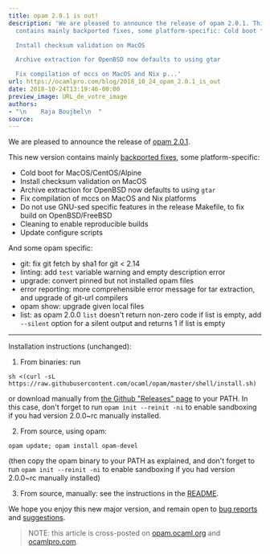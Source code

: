 ```yaml
---
title: opam 2.0.1 is out!
description: 'We are pleased to announce the release of opam 2.0.1. This new version
  contains mainly backported fixes, some platform-specific: Cold boot for MacOS/CentOS/Alpine

  Install checksum validation on MacOS

  Archive extraction for OpenBSD now defaults to using gtar

  Fix compilation of mccs on MacOS and Nix p...'
url: https://ocamlpro.com/blog/2018_10_24_opam_2.0.1_is_out
date: 2018-10-24T13:19:46-00:00
preview_image: URL_de_votre_image
authors:
- "\n    Raja Boujbel\n  "
source:
---
```


<p>We are pleased to announce the release of <a href="https://github.com/ocaml/opam/releases/tag/2.0.1">opam 2.0.1</a>.</p>
<p>This new version contains mainly <a href="https://github.com/ocaml/opam/pull/3560">backported fixes</a>, some platform-specific:</p>
<ul>
<li>Cold boot for MacOS/CentOS/Alpine
</li>
<li>Install checksum validation on MacOS
</li>
<li>Archive extraction for OpenBSD now defaults to using <code>gtar</code>
</li>
<li>Fix compilation of mccs on MacOS and Nix platforms
</li>
<li>Do not use GNU-sed specific features in the release Makefile, to fix build on OpenBSD/FreeBSD
</li>
<li>Cleaning to enable reproducible builds
</li>
<li>Update configure scripts
</li>
</ul>
<p>And some opam specific:</p>
<ul>
<li>git: fix git fetch by sha1 for git &lt; 2.14
</li>
<li>linting: add <code>test</code> variable warning and empty description error
</li>
<li>upgrade: convert pinned but not installed opam files
</li>
<li>error reporting: more comprehensible error message for tar extraction, and upgrade of git-url compilers
</li>
<li>opam show: upgrade given local files
</li>
<li>list: as opam 2.0.0 <code>list</code> doesn't return non-zero code if list is empty, add <code>--silent</code> option for a silent output and returns 1 if list is empty
</li>
</ul>
<hr/>
<p>Installation instructions (unchanged):</p>
<ol>
<li>From binaries: run
</li>
</ol>
<pre><code class="language-shell-session">sh &lt;(curl -sL https://raw.githubusercontent.com/ocaml/opam/master/shell/install.sh)
</code></pre>
<p>or download manually from <a href="https://github.com/ocaml/opam/releases/tag/2.0.1">the Github &quot;Releases&quot; page</a> to your PATH. In this case, don't forget to run <code>opam init --reinit -ni</code> to enable sandboxing if you had version 2.0.0~rc manually installed.</p>
<ol start="2">
<li>From source, using opam:
</li>
</ol>
<pre><code class="language-shell-session">opam update; opam install opam-devel
</code></pre>
<p>(then copy the opam binary to your PATH as explained, and don't forget to run <code>opam init --reinit -ni</code> to enable sandboxing if you had version 2.0.0~rc manually installed)</p>
<ol start="3">
<li>From source, manually: see the instructions in the <a href="https://github.com/ocaml/opam/tree/2.0.1#compiling-this-repo">README</a>.
</li>
</ol>
<p>We hope you enjoy this new major version, and remain open to <a href="https://github.com/ocaml/opam/issues">bug reports</a> and <a href="https://github.com/ocaml/opam/issues">suggestions</a>.</p>
<blockquote>
<p>NOTE: this article is cross-posted on <a href="https://opam.ocaml.org/blog/">opam.ocaml.org</a> and <a href="https://ocamlpro.com/blog">ocamlpro.com</a>.</p>
</blockquote>

